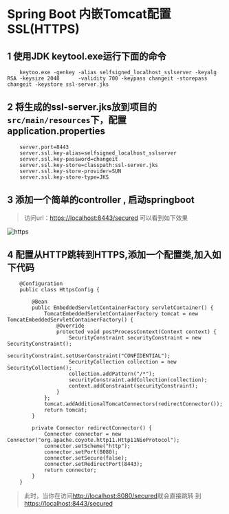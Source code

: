 # Spring Boot 内嵌Tomcat配置SSL(HTTPS)

## 1 使用JDK keytool.exe运行下面的命令 

		keytoo.exe -genkey -alias selfsigned_localhost_sslserver -keyalg RSA -keysize 2048 		-validity 700 -keypass changeit -storepass changeit -keystore ssl-server.jks
	
## 2 将生成的ssl-server.jks放到项目的`src/main/resources`下，配置application.properties
		
		server.port=8443
		server.ssl.key-alias=selfsigned_localhost_sslserver
		server.ssl.key-password=changeit
		server.ssl.key-store=classpath:ssl-server.jks
		server.ssl.key-store-provider=SUN
		server.ssl.key-store-type=JKS
## 3 添加一个简单的controller , 启动springboot
> 访问url：[https://localhost:8443/secured](https://localhost:8443/secured)
> 可以看到如下效果

![https](src/main/webapp/https/jpg)

## 4 配置从HTTP跳转到HTTPS,添加一个配置类,加入如下代码
		
		@Configuration
		public class HttpsConfig {
		
			@Bean
			public EmbeddedServletContainerFactory servletContainer() {
				TomcatEmbeddedServletContainerFactory tomcat = new TomcatEmbeddedServletContainerFactory() {
					@Override
					protected void postProcessContext(Context context) {
						SecurityConstraint securityConstraint = new SecurityConstraint();
						securityConstraint.setUserConstraint("CONFIDENTIAL");
						SecurityCollection collection = new SecurityCollection();
						collection.addPattern("/*");
						securityConstraint.addCollection(collection);
						context.addConstraint(securityConstraint);
					}
				};
				tomcat.addAdditionalTomcatConnectors(redirectConnector());
				return tomcat;
			}
		
			private Connector redirectConnector() {
				Connector connector = new Connector("org.apache.coyote.http11.Http11NioProtocol");
				connector.setScheme("http");
				connector.setPort(8080);
				connector.setSecure(false);
				connector.setRedirectPort(8443);
				return connector;
			}
		}

> 此时，当你在访问[http://localhost:8080/secured](http://localhost:8080/secured)就会直接跳转
> 到[https://localhost:8443/secured](https://localhost:8443/secured)
		
		